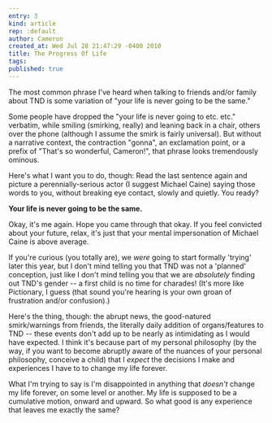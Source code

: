 ```yaml
---
entry: 3
kind: article
rep: :default
author: Cameron
created_at: Wed Jul 28 21:47:29 -0400 2010
title: The Progress Of Life
tags: 
published: true
---
```


The most common phrase I've heard when talking to friends and/or family about TND is some variation of "your life is never going to be the same."

Some people have dropped the "your life is never going to etc. etc." verbatim, while smiling (smirking, really) and leaning back in a chair, others over the phone (although I assume the smirk is fairly universal). But without a narrative context, the contraction "gonna", an exclamation point, or a prefix of "That's so wonderful, Cameron!", that phrase looks tremendously ominous.

Here's what I want you to do, though: Read the last sentence again and picture a perennially-serious actor (I suggest Michael Caine) saying those words to you, without breaking eye contact, slowly and quietly. You ready? 

__Your life is never going to be the same.__

Okay, it's me again. Hope you came through that okay. If you feel convicted about your future, relax, it's just that your mental impersonation of Michael Caine is above average.

If you're curious (you totally are), we _were_ going to start formally 'trying' later this year, but I don't mind telling you that TND was not a 'planned' conception, just like I don't mind telling you that we are _absolutely_ finding out TND's gender -- a first child is no time for charades! (It's more like Pictionary, I guess (that sound you're hearing is your own groan of frustration and/or confusion).)

Here's the thing, though: the abrupt news, the good-natured smirk/warnings from friends, the literally daily addition of organs/features to TND -- these events don't add up to be nearly as intimidating as I would have expected. I think it's because part of my personal philosophy (by the way, if you want to become abruptly aware of the nuances of your personal philosophy, conceive a child) that I _expect_ the decisions I make and experiences I have to to change my life forever.

What I'm trying to say is I'm disappointed in anything that _doesn't_ change my life forever, on some level or another. My life is supposed to be a cumulative motion, onward and upward. So what good is any experience that leaves me exactly the same?

